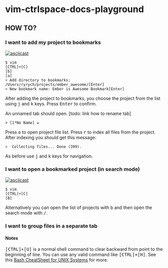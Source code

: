 # vim-ctrlspace-docs-playground

## HOW TO?

### I want to add my project to bookmarks

[![asciicast](https://asciinema.org/a/29529.png)](https://asciinema.org/a/29529)

```shell
$ vim
[CTRL]+[C]
[b]
[a]
⌗ Add directory to bookmarks: /Users/ryrych/projects/ember_awesome/[Enter]
⌗ New bookmark name: Ember is Awesome Bookmark[Enter]
```

After adding the project to bookmarks, you choose the project from the list
using <kbd>j</kbd> and <kbd>k</kbd> keys. Press <kbd>Enter</kbd> to confirm.

An unnamed tab should open. [todo: link how to rename tab]

```
> [1*No Name] ★
```

Press <kbd>o</kbd> to open project file list. Press <kbd>r</kbd> to index all files from the
project. After indexing you should get this message:

```
⌗  Collecting files... Done (399).
```

As before use <kbd>j</kbd> and <kbd>k</kbd> keys for navigation.

### I want to open a bookmarked project (in search mode)

[![asciicast](https://asciinema.org/a/30055.png)](https://asciinema.org/a/30055)

```shell
$ vim
[CTRL]+[C]
[B]
```

Alternatively you can open the list of projects with <kbd>b</kbd> and then
open the search mode with <kbd>/</kbd>.

### I want to group files in a separate tab

<script src="http://htmlpreview.github.io/?https://cdn.rawgit.com/ryrych/e95ba23a5f71c93cfda4/raw/c1b5dcd71d7161fb822bc64b8985442e17428c33/opening_files_in_a_separate_tab.md"></script>

#### Notes

<kbd>[CTRL]+[U]</kbd> is a normal shell command to clear backward from point to
the beginning of line. You can use any valid command like <kbd>[CTRL]+[H]</kbd>.
See this [Bash CheatSheet for UNIX Systems](https://gist.github.com/LeCoupa/122b12050f5fb267e75f) for more.
